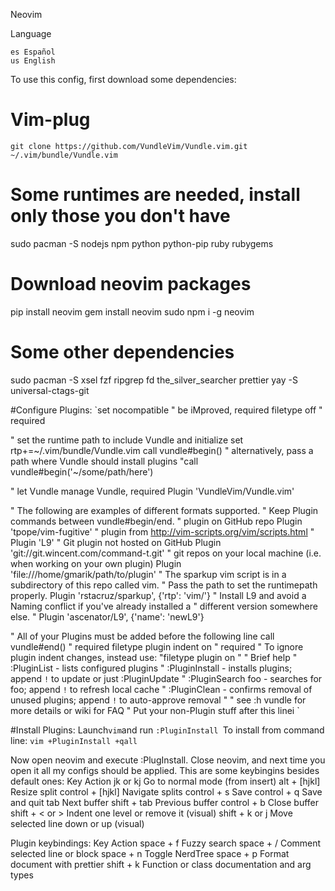 Neovim

Language

    es Español
    us English

To use this config, first download some dependencies:

# Vim-plug
`git clone https://github.com/VundleVim/Vundle.vim.git ~/.vim/bundle/Vundle.vim
`

# Some runtimes are needed, install only those you don't have
sudo pacman -S nodejs npm python python-pip ruby rubygems

# Download neovim packages
pip install neovim
gem install neovim
sudo npm i -g neovim

# Some other dependencies
sudo pacman -S xsel fzf ripgrep fd the_silver_searcher prettier
yay -S universal-ctags-git

#Configure Plugins:
`set nocompatible              " be iMproved, required
filetype off                  " required

" set the runtime path to include Vundle and initialize
set rtp+=~/.vim/bundle/Vundle.vim
call vundle#begin()
" alternatively, pass a path where Vundle should install plugins
"call vundle#begin('~/some/path/here')

" let Vundle manage Vundle, required
Plugin 'VundleVim/Vundle.vim'

" The following are examples of different formats supported.
" Keep Plugin commands between vundle#begin/end.
" plugin on GitHub repo
Plugin 'tpope/vim-fugitive'
" plugin from http://vim-scripts.org/vim/scripts.html
" Plugin 'L9'
" Git plugin not hosted on GitHub
Plugin 'git://git.wincent.com/command-t.git'
" git repos on your local machine (i.e. when working on your own plugin)
Plugin 'file:///home/gmarik/path/to/plugin'
" The sparkup vim script is in a subdirectory of this repo called vim.
" Pass the path to set the runtimepath properly.
Plugin 'rstacruz/sparkup', {'rtp': 'vim/'}
" Install L9 and avoid a Naming conflict if you've already installed a
" different version somewhere else.
" Plugin 'ascenator/L9', {'name': 'newL9'}

" All of your Plugins must be added before the following line
call vundle#end()            " required
filetype plugin indent on    " required
" To ignore plugin indent changes, instead use:
"filetype plugin on
"
" Brief help
" :PluginList       - lists configured plugins
" :PluginInstall    - installs plugins; append `!` to update or just :PluginUpdate
" :PluginSearch foo - searches for foo; append `!` to refresh local cache
" :PluginClean      - confirms removal of unused plugins; append `!` to auto-approve removal
"
" see :h vundle for more details or wiki for FAQ
" Put your non-Plugin stuff after this linei
`


#Install Plugins:
 Launch` vim `and run `:PluginInstall
 `To install from command line: `vim +PluginInstall +qall
 `

Now open neovim and execute :PlugInstall. Close neovim, and next time you open it all my configs should be applied. This are some keybingins besides default ones:
Key 	Action
jk or kj 	Go to normal mode (from insert)
alt + [hjkl] 	Resize split
control + [hjkl] 	Navigate splits
control + s 	Save
control + q 	Save and quit
tab 	Next buffer
shift + tab 	Previous buffer
control + b 	Close buffer
shift + < or > 	Indent one level or remove it (visual)
shift + k or j 	Move selected line down or up (visual)

Plugin keybindings:
Key 	Action
space + f 	Fuzzy search
space + / 	Comment selected line or block
space + n 	Toggle NerdTree
space + p 	Format document with prettier
shift + k 	Function or class documentation and arg types
